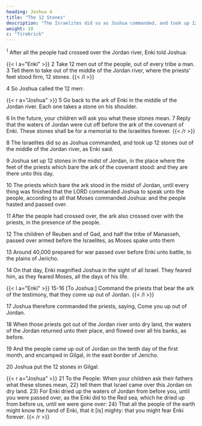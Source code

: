 ```yaml
---
heading: Joshua 4
title: "The 12 Stones"
description: "The Israelites did so as Joshua commanded, and took up 12 stones out of the middle of the Jordan river"
weight: 10
c: "firebrick"
---
```



<sup>1</sup> After all the people had crossed over the Jordan river, Enki told Joshua:


<!--  and you shall carry them over with you, and leave them in the
lodging place, where you shall lodge this night.  -->

{{< l a="Enki" >}}
2 Take 12 men out of the people, out of every tribe a man. 3 Tell them to take out of the middle of the Jordan river, where the priests’ feet stood firm, 12 stones.
{{< /l >}}

4 So Joshua called the 12 men: 

{{< r a="Joshua" >}}
5 Go back to the ark of Enki in the middle of the Jordan river. Each one takes a stone on his shoulder. 

<!-- , according unto the number of the tribes of the Israelites:  -->

6 In the future, your children will ask you what these stones mean. 7 Reply that the waters of Jordan were cut off before the ark of the covenant of Enki. These stones shall be for a memorial to the Israelites forever. 
{{< /r >}}


8 The Israelites did so as Joshua commanded, and took up 12 stones out of the middle of the Jordan river, as Enki said. 

<!-- spake unto Joshua, according to the number of the tribes of the Israelites, and carried them over with them unto the place where they lodged, and laid them down there. -->

9 Joshua set up 12 stones in the midst of Jordan, in the place where the feet of the priests which bare the ark of the covenant stood: and they are there unto this day.

10 The priests which bare the ark stood in the midst of Jordan, until every thing was finished that the LORD commanded Joshua to speak unto the people, according to all that Moses commanded Joshua: and the people hasted and passed over. 

11 After the people had crossed over, the ark also crossed over with the priests, in the presence of
the people.

12 The children of Reuben and of Gad, and half the tribe of Manasseh, passed over armed before the Israelites, as Moses spake unto them

13 Around 40,000 prepared for war passed over before Enki unto battle, to the plains of Jericho.

14 On that day, Enki magnified Joshua in the sight of all Israel. They feared him, as they feared
Moses, all the days of his life. 


{{< l a="Enki" >}}
15-16 [To Joshua:] Command the priests that bear the ark of the testimony, that they come up out of Jordan.
{{< /l >}}


17 Joshua therefore commanded the priests, saying, Come you up out of Jordan. 

18 When those priests got out of the Jordan river onto dry land, the waters of the Jordan returned unto their place, and flowed over all his banks, as before.

19 And the people came up out of Jordan on the tenth day of the first month, and encamped in Gilgal, in the east border of Jericho.

20 Joshua put the 12 stones in Gilgal.


{{< r a="Joshua" >}}
21 To the People: When your children ask their fathers what these stones mean, 22} tell them that Israel came over this Jordan on dry land. 23} For Enki dried up the waters of Jordan from before you, until you were passed over, as the Enki did to the Red sea, which he dried up from before us, until we were gone over: 24} That all the people of the earth might know the hand of Enki, that
it [is] mighty: that you might fear Enki forever.
{{< /r >}}
